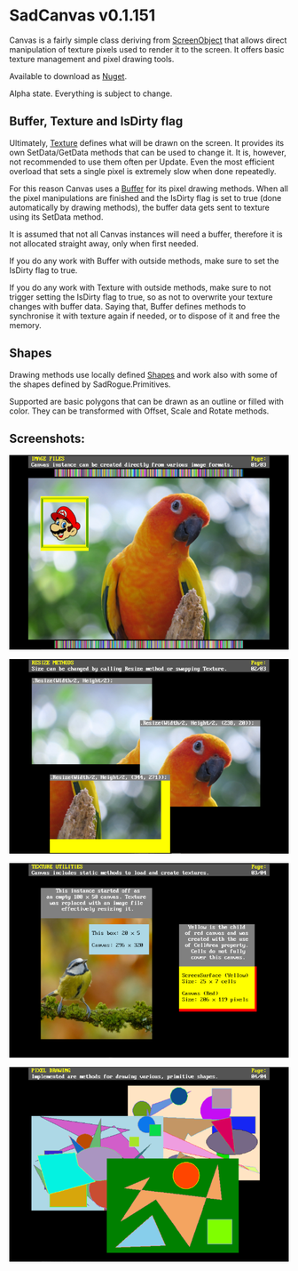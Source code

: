 # SadCanvas v0.1.151
Canvas is a fairly simple class deriving from 
[ScreenObject](https://github.com/Thraka/SadConsole/blob/master/SadConsole/ScreenObject.cs) 
that allows direct manipulation of texture pixels used to render it to the screen. 
It offers basic texture management and pixel drawing tools.

Available to download as [Nuget](https://www.nuget.org/packages/SadCanvas/).

Alpha state. Everything is subject to change.

## Buffer, Texture and IsDirty flag
Ultimately, [Texture](https://github.com/RychuP/SadCanvas/blob/master/SadCanvas/SadCanvas.Texture.cs) defines what will be drawn
on the screen. It provides its own SetData/GetData methods that can be used to change it. It is, however, not recommended to use them
often per Update. Even the most efficient overload that sets a single pixel is extremely slow when done repeatedly. 

For this reason Canvas uses a [Buffer](https://github.com/RychuP/SadCanvas/blob/master/SadCanvas/SadCanvas.Buffer.cs) for its
pixel drawing methods. When all the pixel manipulations are finished and the IsDirty flag is set to true (done automatically
by drawing methods), the buffer data gets sent to texture using its SetData method.

It is assumed that not all Canvas instances will need a buffer, therefore it is not allocated straight away, only when first needed.

If you do any work with Buffer with outside methods, make sure to set the IsDirty flag to true.

If you do any work with Texture with outside methods, make sure to not trigger setting the IsDirty flag to true,
so as not to overwrite your texture changes with buffer data. Saying that, Buffer defines methods to synchronise it with 
texture again if needed, or to dispose of it and free the memory.

## Shapes
Drawing methods use locally defined [Shapes](https://github.com/RychuP/SadCanvas/tree/master/SadCanvas/Shapes) and work also
with some of the shapes defined by SadRogue.Primitives.

Supported are basic polygons that can be drawn as an outline or filled with color. They can be transformed with Offset, Scale
and Rotate methods.

## Screenshots:

![Loading Images](https://github.com/RychuP/SadCanvas/blob/master/screenshot.png)

![Resizing](https://github.com/RychuP/SadCanvas/blob/master/screenshot_resize.png)

![Texture Utilities](https://github.com/RychuP/SadCanvas/blob/master/screenshot_texture_utilities.png)

![Pixel Drawing](https://github.com/RychuP/SadCanvas/blob/master/screenshot_drawing_filled.png)
